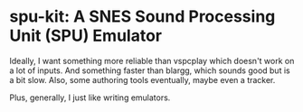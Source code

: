 # spu-kit: A SNES Sound Processing Unit (SPU) Emulator

Ideally, I want something more reliable than vspcplay which doesn't work on a
lot of inputs. And something faster than blargg, which sounds good but is a bit
slow. Also, some authoring tools eventually, maybe even a tracker.

Plus, generally, I just like writing emulators.
